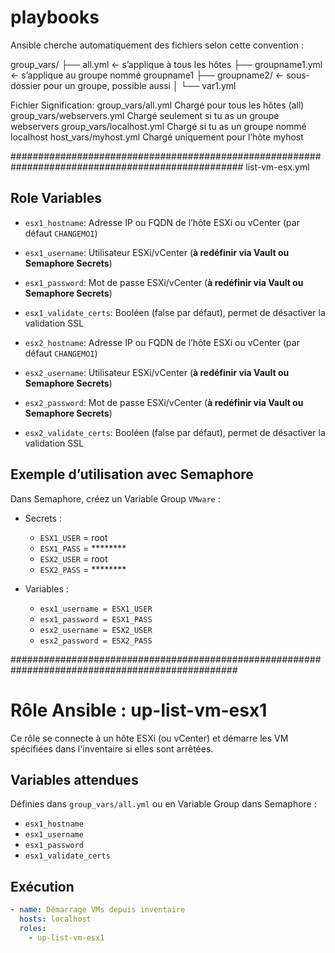 # playbooks

Ansible cherche automatiquement des fichiers selon cette convention :

group_vars/
├── all.yml            ← s’applique à tous les hôtes
├── groupname1.yml     ← s’applique au groupe nommé groupname1
├── groupname2/        ← sous-dossier pour un groupe, possible aussi
│   └── var1.yml

Fichier	Signification:
group_vars/all.yml	        Chargé pour tous les hôtes (all)
group_vars/webservers.yml	Chargé seulement si tu as un groupe webservers
group_vars/localhost.yml	Chargé si tu as un groupe nommé localhost
host_vars/myhost.yml	        Chargé uniquement pour l’hôte myhost


##################################################################################################
list-vm-esx.yml
## Role Variables

- `esx1_hostname`: Adresse IP ou FQDN de l’hôte ESXi ou vCenter (par défaut `CHANGEMOI`)
- `esx1_username`: Utilisateur ESXi/vCenter (**à redéfinir via Vault ou Semaphore Secrets**)
- `esx1_password`: Mot de passe ESXi/vCenter (**à redéfinir via Vault ou Semaphore Secrets**)
- `esx1_validate_certs`: Booléen (false par défaut), permet de désactiver la validation SSL

- `esx2_hostname`: Adresse IP ou FQDN de l’hôte ESXi ou vCenter (par défaut `CHANGEMOI`)
- `esx2_username`: Utilisateur ESXi/vCenter (**à redéfinir via Vault ou Semaphore Secrets**)
- `esx2_password`: Mot de passe ESXi/vCenter (**à redéfinir via Vault ou Semaphore Secrets**)
- `esx2_validate_certs`: Booléen (false par défaut), permet de désactiver la validation SSL

## Exemple d’utilisation avec Semaphore
Dans Semaphore, créez un Variable Group `VMware` :
- Secrets :
  - `ESX1_USER` = root
  - `ESX1_PASS` = ********
  - `ESX2_USER` = root
  - `ESX2_PASS` = ********

- Variables :
  - `esx1_username = ESX1_USER`
  - `esx1_password = ESX1_PASS`
  - `esx2_username = ESX2_USER`
  - `esx2_password = ESX2_PASS`



#################################################################################################
# Rôle Ansible : up-list-vm-esx1

Ce rôle se connecte à un hôte ESXi (ou vCenter) et démarre les VM spécifiées dans l'inventaire si elles sont arrêtées.

## Variables attendues

Définies dans `group_vars/all.yml` ou en Variable Group dans Semaphore :

- `esx1_hostname`
- `esx1_username`
- `esx1_password`
- `esx1_validate_certs`

## Exécution

```yaml
- name: Démarrage VMs depuis inventaire
  hosts: localhost
  roles:
    - up-list-vm-esx1